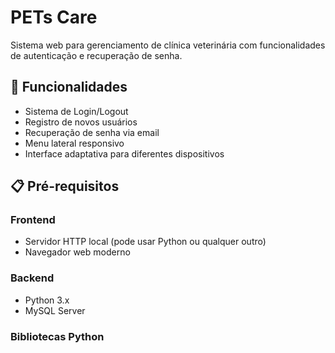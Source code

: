 # PETs Care

Sistema web para gerenciamento de clínica veterinária com funcionalidades de autenticação e recuperação de senha.

## 🚀 Funcionalidades

- Sistema de Login/Logout
- Registro de novos usuários
- Recuperação de senha via email
- Menu lateral responsivo
- Interface adaptativa para diferentes dispositivos

## 📋 Pré-requisitos

### Frontend
- Servidor HTTP local (pode usar Python ou qualquer outro)
- Navegador web moderno

### Backend
- Python 3.x
- MySQL Server

### Bibliotecas Python 